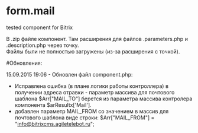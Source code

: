 # form.mail
tested component for Bitrix

В .zip файле компонент. 
Там расширения для файлов .parameters.php и .description.php через точку.  
Файлы были не полностью загружены (из-за расширения с точкой).

#Обновления:

15.09.2015 19:06 - Обновлен файл component.php:
- Исправлена ошибка (в плане логики работы контроллера) в получении адреса отравки -
параметр массива для почтового шаблона $Arr["MAIL_TO"] берется из параметра массива
контролера компонента $arResultх['Mail'].
- добавлен параметр MAIL_FROM со значением в массив для почтового шаблона виде строки:
  $Arr["MAIL_FROM"] = "info@bitrixcms.agiletelebot.ru";
